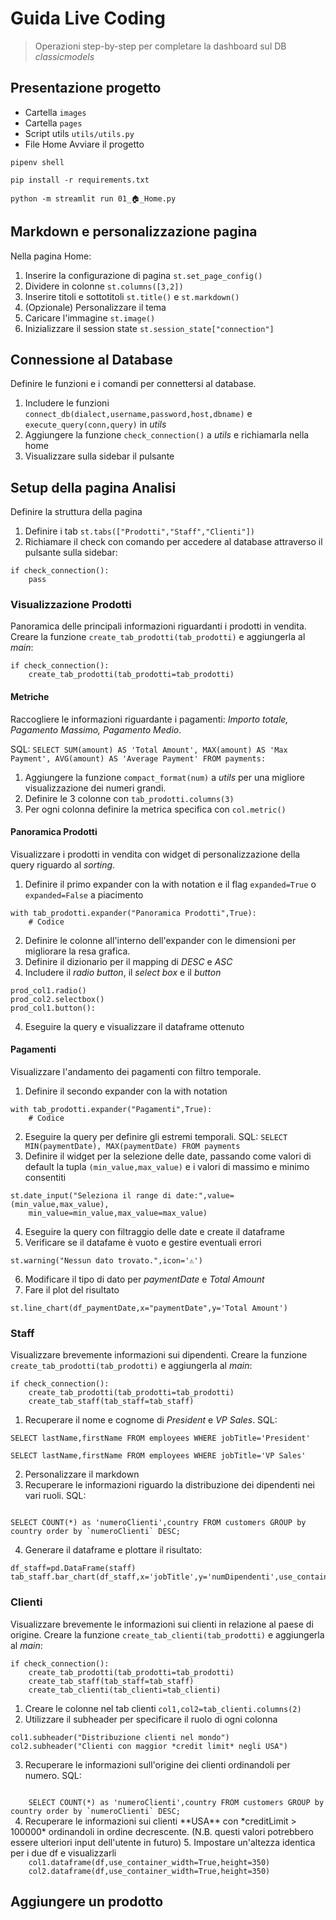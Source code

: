 # Guida Live Coding

>Operazioni step-by-step per completare la dashboard sul DB *classicmodels*

## Presentazione progetto
* Cartella ```images```
* Cartella ```pages```
* Script utils ```utils/utils.py```
* File Home
Avviare il progetto 

```pipenv shell```

```pip install -r requirements.txt```

```python -m streamlit run 01_🏠_Home.py```

## Markdown e personalizzazione pagina
Nella pagina Home:

1. Inserire la configurazione di pagina
	```st.set_page_config()```
2. Dividere in colonne ```st.columns([3,2])```
3. Inserire titoli e sottotitoli ```st.title()``` e ```st.markdown()```
4. (Opzionale) Personalizzare il tema
5. Caricare l'immagine ```st.image()```
6. Inizializzare il session state ```st.session_state["connection"]```

## Connessione al Database
Definire le funzioni e i comandi per connettersi al database.

1. Includere le funzioni ```connect_db(dialect,username,password,host,dbname)``` e ```execute_query(conn,query)``` in *utils*
2. Aggiungere la funzione ```check_connection()``` a *utils* e richiamarla nella home
3. Visualizzare sulla sidebar il pulsante

## Setup della pagina Analisi
Definire la struttura della pagina
1. Definire i tab ```st.tabs(["Prodotti","Staff","Clienti"])```
2. Richiamare il check con comando per accedere al database attraverso il pulsante sulla sidebar:
```
if check_connection():
	pass
```

### Visualizzazione Prodotti
Panoramica delle principali informazioni riguardanti i prodotti in vendita. Creare la funzione ```create_tab_prodotti(tab_prodotti)```
e aggiungerla al *main*:
```
if check_connection():
    create_tab_prodotti(tab_prodotti=tab_prodotti)
```

#### Metriche
Raccogliere le informazioni riguardante i pagamenti: *Importo totale, Pagamento Massimo, Pagamento Medio*.

SQL: ```SELECT SUM(amount) AS 'Total Amount', MAX(amount) AS 'Max Payment', AVG(amount) AS 'Average Payment' FROM payments:```

1. Aggiungere la funzione ```compact_format(num)``` a *utils* per una migliore visualizzazione dei numeri grandi.
2. Definire le 3 colonne con ```tab_prodotti.columns(3)```
3. Per ogni colonna definire la metrica specifica con ```col.metric()```

#### Panoramica Prodotti
Visualizzare i prodotti in vendita con widget di personalizzazione della query riguardo al *sorting*.
1. Definire il primo expander con la with notation e il flag `expanded=True` o `expanded=False` a piacimento
```
with tab_prodotti.expander("Panoramica Prodotti",True):
	# Codice
```
2. Definire le colonne all'interno dell'expander con le dimensioni per migliorare la resa grafica.
3. Definire il dizionario per il mapping di *DESC* e *ASC*
3. Includere il *radio button*, il *select box* e il *button*
```
prod_col1.radio()
prod_col2.selectbox()
prod_col1.button():
```
4. Eseguire la query e visualizzare il dataframe ottenuto

#### Pagamenti
Visualizzare l'andamento dei pagamenti con filtro temporale.

1. Definire il secondo expander con la with notation
```
with tab_prodotti.expander("Pagamenti",True):
	# Codice
```
2. Eseguire la query per definire gli estremi temporali. SQL: ```SELECT MIN(paymentDate), MAX(paymentDate) FROM payments```
3. Definire il widget per la selezione delle date, passando come valori di default la tupla ```(min_value,max_value)``` e i valori di massimo e minimo consentiti
```
st.date_input("Seleziona il range di date:",value=(min_value,max_value),
	min_value=min_value,max_value=max_value)
```
4. Eseguire la query con filtraggio delle date e create il dataframe
5. Verificare se il datafame è vuoto e gestire eventuali errori
```
st.warning("Nessun dato trovato.",icon='⚠️')
```
6. Modificare il tipo di dato per *paymentDate* e *Total Amount*
7. Fare il plot del risultato
```
st.line_chart(df_paymentDate,x="paymentDate",y='Total Amount')
```

### Staff
Visualizzare brevemente informazioni sui dipendenti. Creare la funzione ```create_tab_prodotti(tab_prodotti)```
e aggiungerla al *main*:
```
if check_connection():
    create_tab_prodotti(tab_prodotti=tab_prodotti)
    create_tab_staff(tab_staff=tab_staff)
```
1. Recuperare il nome e cognome di *President* e *VP Sales*. SQL: 
```
SELECT lastName,firstName FROM employees WHERE jobTitle='President'

SELECT lastName,firstName FROM employees WHERE jobTitle='VP Sales'
```
2. Personalizzare il markdown
3. Recuperare le informazioni riguardo la distribuzione dei dipendenti nei vari ruoli. SQL: 
<code>
SELECT COUNT(*) as 'numeroClienti',country FROM customers GROUP by country order by `numeroClienti` DESC;
</code>

4. Generare il dataframe e plottare il risultato:
```
df_staff=pd.DataFrame(staff)
tab_staff.bar_chart(df_staff,x='jobTitle',y='numDipendenti',use_container_width=True)
```

### Clienti
Visualizzare brevemente le informazioni sui clienti in relazione al paese di origine.
Creare la funzione ```create_tab_clienti(tab_prodotti)```
e aggiungerla al *main*:
```
if check_connection():
    create_tab_prodotti(tab_prodotti=tab_prodotti)
    create_tab_staff(tab_staff=tab_staff)
    create_tab_clienti(tab_clienti=tab_clienti)
```
1. Creare le colonne nel tab clienti ```col1,col2=tab_clienti.columns(2)```
2. Utilizzare il subheader per specificare il ruolo di ogni colonna
 ```
col1.subheader("Distribuzione clienti nel mondo")
col2.subheader("Clienti con maggior *credit limit* negli USA")
 ```
 3. Recuperare le informazioni sull'origine dei clienti ordinandoli per numero. SQL:
 <code>
 	SELECT COUNT(*) as 'numeroClienti',country FROM customers GROUP by country order by `numeroClienti` DESC;
 </code>
 4. Recuperare le informazioni sui clienti **USA** con *creditLimit > 100000* ordinandoli in ordine decrescente. (N.B. questi valori potrebbero essere ulteriori input dell'utente in futuro)
5. Impostare un'altezza identica per i due df e visualizzarli
<code>
	col1.dataframe(df,use_container_width=True,height=350)
	col2.dataframe(df,use_container_width=True,height=350)
</code>

## Aggiungere un prodotto